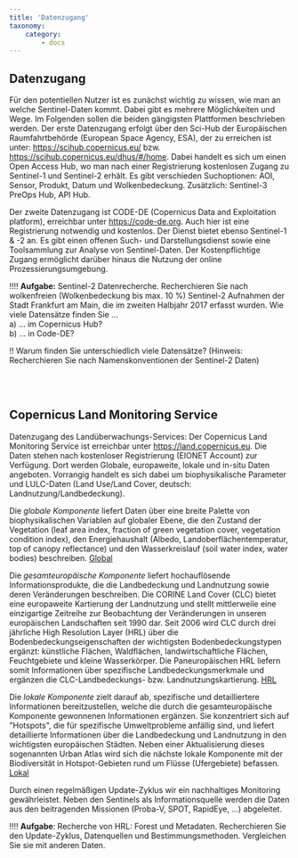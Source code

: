 ```yaml
---
title: 'Datenzugang'
taxonomy:
    category:
        - docs
---
```


## Datenzugang

Für den potentiellen Nutzer ist es zunächst wichtig zu wissen, wie man an welche Sentinel-Daten kommt. Dabei gibt es mehrere Möglichkeiten und Wege. Im Folgenden sollen die beiden gängigsten Plattformen beschrieben werden.
Der erste Datenzugang erfolgt über den Sci-Hub der Europäischen Raumfahrtbehörde (European Space Agency, ESA), der zu erreichen ist unter: https://scihub.copernicus.eu/ bzw. https://scihub.copernicus.eu/dhus/#/home. Dabei handelt es sich um einen Open Access Hub, wo man nach einer Registrierung kostenlosen Zugang zu Sentinel-1 und Sentinel-2 erhält. Es gibt verschieden Suchoptionen: AOI, Sensor, Produkt, Datum und Wolkenbedeckung. 
Zusätzlich: Sentinel-3 PreOps Hub, API Hub.

Der zweite Datenzugang ist CODE-DE (Copernicus Data and Exploitation platform), erreichbar unter https://code-de.org. Auch hier ist eine Registrierung notwendig und kostenlos. Der Dienst bietet ebenso Sentinel-1 & -2 an. Es gibt einen offenen Such- und Darstellungsdienst sowie eine Toolsammlung zur Analyse von Sentinel-Daten. Der Kostenpflichtige Zugang ermöglicht darüber hinaus die Nutzung der online Prozessierungsumgebung.


!!!! __Aufgabe:__ Sentinel-2 Datenrecherche. 
Recherchieren Sie nach wolkenfreien (Wolkenbedeckung bis max. 10 %) Sentinel-2 Aufnahmen der Stadt Frankfurt am Main, die im zweiten Halbjahr 2017 erfasst wurden. 
Wie viele Datensätze finden Sie …  
 a)	… im Copernicus Hub?  
 b)	… in Code-DE?   
 
 !! Warum finden Sie unterschiedlich viele Datensätze? (Hinweis: Recherchieren Sie nach Namenskonventionen der Sentinel-2 Daten)

<br><br>

## Copernicus Land Monitoring Service

Datenzugang des Landüberwachungs-Services: Der Copernicus Land Monitoring Service ist erreichbar unter https://land.copernicus.eu. Die Daten stehen nach kostenloser Registrierung (EIONET Account) zur Verfügung.
Dort werden Globale, europaweite, lokale und in-situ Daten angeboten. Vorrangig handelt es sich dabei um biophysikalische Parameter und LULC-Daten (Land Use/Land Cover, deutsch: Landnutzung/Landbedeckung). 

Die *globale Komponente* liefert Daten über eine breite Palette von biophysikalischen Variablen auf globaler Ebene, die den Zustand der Vegetation (leaf area index, fraction of green vegetation cover, vegetation condition index), den Energiehaushalt (Albedo, Landoberflächentemperatur, top of canopy reflectance) und den Wasserkreislauf (soil water index, water bodies) beschreiben. [Global](https://land.copernicus.eu/global/)

Die *gesamteuropäische Komponente* liefert hochauflösende Informationsprodukte, die die Landbedeckung und Landnutzung sowie deren Veränderungen beschreiben. Die CORINE Land Cover (CLC) bietet eine europaweite Kartierung der Landnutzung und stellt mittlerweile eine einzigartige Zeitreihe zur Beobachtung der Veränderungen in unseren europäischen Landschaften seit 1990 dar. Seit 2006 wird CLC durch drei jährliche High Resolution Layer (HRL) über die Bodenbedeckungseigenschaften der wichtigsten Bodenbedeckungstypen ergänzt: künstliche Flächen, Waldflächen, landwirtschaftliche Flächen, Feuchtgebiete und kleine Wasserkörper. Die Paneuropäischen HRL liefern somit Informationen über spezifische Landbedeckungsmerkmale und ergänzen die CLC-Landbedeckungs- bzw. Landnutzungskartierung.  [HRL](https://land.copernicus.eu/pan-european/high-resolution-layers)

Die *lokale Komponente* zielt darauf ab, spezifische und detailliertere Informationen bereitzustellen, welche die durch die gesamteuropäische Komponente gewonnenen Informationen ergänzen. Sie konzentriert sich auf "Hotspots", die für spezifische Umweltprobleme anfällig sind, und liefert detaillierte Informationen über die Landbedeckung und Landnutzung in den wichtigsten europäischen Städten. Neben einer Aktualisierung dieses sogenannten Urban Atlas wird sich die nächste lokale Komponente mit der Biodiversität in Hotspot-Gebieten rund um Flüsse (Ufergebiete) befassen. [Lokal](https://land.copernicus.eu/local)
 
Durch einen regelmäßigen Update-Zyklus wir ein nachhaltiges Monitoring gewährleistet. Neben den Sentinels als Informationsquelle werden die Daten aus den beitragenden Missionen (Proba-V, SPOT, RapidEye, …) abgeleitet.

!!!! __Aufgabe__: Recherche von HRL: Forest und Metadaten. Recherchieren Sie den Update-Zyklus, Datenquellen und Bestimmungsmethoden. Vergleichen Sie sie mit anderen Daten.
